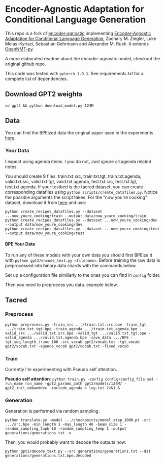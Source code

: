 # Encoder-Agnostic Adaptation for Conditional Language Generation

This repo is a fork of [encoder-agnostic](https://github.com/harvardnlp/encoder-agnostic-adaptation) implementing [Encoder-Agnostic Adaptation for Conditional Language Generation](https://arxiv.org/abs/1908.06938), Zachary M. Ziegler, Luke Melas-Kyriazi, Sebastian Gehrmann and Alexander M. Rush. It extends [OpenNMT-py](https://github.com/OpenNMT/OpenNMT-py).

A more elaborated readme about the encoder-agnostic model, checkout the original github repo.

This code was tested with `pytorch 1.0.1`. See requirements.txt for a complete list of dependencies.

## Download GPT2 weights

`cd gpt2 && python download_model.py 124M`

## Data

You can find the BPEized data the original paper used in the experiments [here](https://drive.google.com/file/d/1Z6AdOr2MtWlN7sYRTMibzAcghBjSBzZK/view?usp=sharing). 

### Your Data
I expect using agenda items. I you do not, Just ignore all agenda related notes.

You should create 9 files. train.txt.src, train.txt.tgt, train.txt.agenda, valid.txt.src, valid.txt.tgt, valid.txt.agenda, test.txt.src, test.txt.tgt, test.txt.agenda.
If your testbed is the tacred dataset, you can create corresponding datafiles using `python scripts/create_datafiles.py`. Notice the possible arguments the script takes.
For the "now you're cooking" dataset, download it from [here](http://homes.cs.washington.edu/~antoineb/datasets/now_youre_cooking.tar.gz) and use:
```
python create_recipes_datafiles.py --dataset ...now_youre_cooking/train --output data/now_youre_cooking/train
python create_recipes_datafiles.py --dataset ...now_youre_cooking/dev --output data/now_youre_cooking/dev
python create_recipes_datafiles.py --dataset ...now_youre_cooking/test --output data/now_youre_cooking/test
```

#### BPE Your Data

To run any of these models with your own data you should first BPEize it with `python gpt2/encode_text.py <filename>`. Before training the raw data is preprocessed into binary data shards with the commands below.

Set up a configuration file similiarly to the ones you can find in `config` folder.

Then you need to preprocess you data. example below.

## Tacred

### Preprocess

`python preprocess.py -train_src .../train.txt.src.bpe -train_tgt .../train.txt.tgt.bpe -train_agenda .../train.txt.agenda.bpe -valid_src .../valid.txt.src.bpe -valid_tgt .../valid.txt.tgt.bpe -valid_agenda .../valid.txt.agenda.bpe -save_data .../BPE -tgt_seq_length_trunc 100 -src_vocab gpt2/vocab.txt -tgt_vocab gpt2/vocab.txt -agenda_vocab gpt2/vocab.txt -fixed_vocab`

### Train
Currently I'm experimenting with Pseudo self attention.

**Pseudo self attention**: `python train.py -config config/config_file.yml -run_name run_name -gpt2_params_path gpt2/models/124M/ -gpt2_init_embanddec -include_agenda > log.txt 2>&1 &`

### Generation

Generation is performed via random sampling.

`python translate.py -model .../checkpoints/model_step_1000.pt -src .../src.bpe -min_length 1 -max_length 40 -beam_size 1 -random_sampling_topk 10 -random_sampling_temp 1 -output generations/generations.txt -v`

Then, you would probably want to decode the outputs now:

`python gpt2/decode_text.py --src generations/generations.txt --dst generations/generations.txt.bpe.decoded`